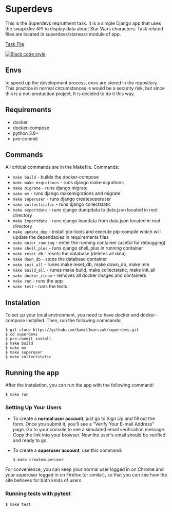 # Superdevs

This is the Superdevs reqrutment task. It is a simple Django app that uses the swapi.dev API to display data about
Star Wars characters. Task related files are located in superdevs/starwars module of app.

[Task File](./TASK.md)

[![Black code style](https://img.shields.io/badge/code%20style-black-000000.svg)](https://github.com/ambv/black)

## Envs

to speed up the development process, envs are stored in the repository. This practice in normal circumstances is
would be a security risk, but since this is a not-production project, It is decided to do it this way.

## Requirements

- docker
- docker-compose
- python 3.8+
- pre-commit

## Commands

All critical commands are in the Makefile. Commands:

- `make build` - builds the docker-compose
- `make make_migrations` - runs django makemigrations
- `make migrate` - runs django migrate
- `make mm` - runs django makemigrations and migrate
- `make superuser` - runs django createsuperuser
- `make collectstatic` - runs django collectstatic
- `make exportdata` - runs django dumpdata to data.json located in root directory
- `make importdata` - runs django loaddata from data.json located in root directory
- `make update_dep` - install pip-tools and execute pip-compile which will update the dependacies in requirements
  files
- `make enter_running` - enter the running container (useful for debugging)
- `make shell_plus` - runs django shell_plus in running container
- `make reset_db` - resets the database (deletes all data)
- `make down_db` - stops the database container
- `make init_all` - runes make reset_db, make down_db, make mm
- `make build_all` - runes make build, make collectstatic, make init_all
- `make docker_clean` - removes all docker images and containers
- `make run` - runs the app
- `make test` - runs the tests

## Instalation

To set up your local environment, you need to have docker and docker-compose installed. Then, run the following
commands:

    $ git clone https://github.com/kamil1marczak/superdevs.git
    $ cd superdevs
    $ pre-commit install
    $ make build
    $ make mm
    $ make superuser
    $ make collectstatic

## Running the app

After the instalation, you can run the app with the following command:

    $ make run

### Setting Up Your Users

- To create a **normal user account**, just go to Sign Up and fill out the form. Once you submit it, you'll see a "Verify Your E-mail Address" page. Go to your console to see a simulated email verification message. Copy the link into your browser. Now the user's email should be verified and ready to go.

- To create a **superuser account**, use this command:

      $ make createsuperuser

For convenience, you can keep your normal user logged in on Chrome and your superuser logged in on Firefox (or similar), so that you can see how the site behaves for both kinds of users.

### Running tests with pytest

    $ make test
